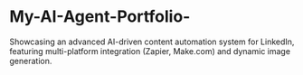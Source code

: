 # My-AI-Agent-Portfolio-
Showcasing an advanced AI-driven content automation system for LinkedIn, featuring multi-platform integration (Zapier, Make.com) and dynamic image generation.
